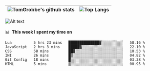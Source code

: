 |![TomGrobbe's github stats](https://github-readme-stats.vercel.app/api?username=egerdnc&count_private=true&show_icons=true&theme=dracula&disable_animations=true&include_all_commits=true)|![Top Langs](https://github-readme-stats.vercel.app/api/top-langs/?username=egerdnc&theme=dracula&langs_count=10&layout=compact)|
|:-:|:-:|

![Alt text](https://spotify-recently-played-readme.vercel.app/api?user=i4a9i8pn8x8vvskq8v52yhckr)
<br>
<br>
📊 &nbsp;**This week I spent my time on**
<!--START_SECTION:waka-->

```text
Lua          5 hrs 23 mins   ██████████████▓░░░░░░░░░░   58.16 %
JavaScript   2 hrs 3 mins    █████▓░░░░░░░░░░░░░░░░░░░   22.10 %
CSS          58 mins         ██▓░░░░░░░░░░░░░░░░░░░░░░   10.53 %
INI          26 mins         █▒░░░░░░░░░░░░░░░░░░░░░░░   04.82 %
Git Config   18 mins         █░░░░░░░░░░░░░░░░░░░░░░░░   03.38 %
HTML         5 mins          ▒░░░░░░░░░░░░░░░░░░░░░░░░   00.95 %
```

<!--END_SECTION:waka-->
